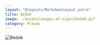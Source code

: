 ```yaml
---
layout: "@layouts/MarkdownLayout.astro"
title: Bedok
image: ./assets/images-of-signs/bedok.gif
category: Places
---
```


![Bedok](@signs/bedok.gif)
